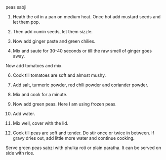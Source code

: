 peas sabji

1) Heath the oil in a pan on medium heat. Once hot add mustard seeds and let them pop.

2) Then add cumin seeds, let them sizzle.

3) Now add ginger paste and green chilies.

4) Mix and saute for 30-40 seconds or till the raw smell of ginger goes away.

Now add tomatoes and mix.

6) Cook till tomatoes are soft and almost mushy.

7) Add salt, turmeric powder, red chili powder and coriander powder.

8) Mix and cook for a minute.

9) Now add green peas. Here I am using frozen peas.

10) Add water.

11) Mix well, cover with the lid.

12) Cook till peas are soft and tender. Do stir once or twice in between. If gravy dries out, add little more water and continue cooking.

Serve green peas sabzi with phulka roti or plain paratha. It can be served on side with rice.